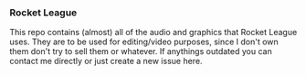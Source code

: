 ### Rocket League

This repo contains (almost) all of the audio and graphics that Rocket League uses. They are to be used for editing/video purposes, since I don't own them don't try to sell them or whatever.
If anythings outdated you can contact me directly or just create a new issue here.